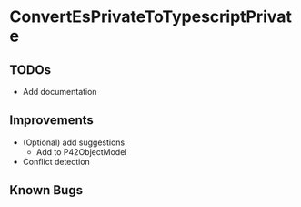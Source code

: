# ConvertEsPrivateToTypescriptPrivate

## TODOs
* Add documentation

## Improvements
* (Optional) add suggestions
  * Add to P42ObjectModel
* Conflict detection

## Known Bugs
